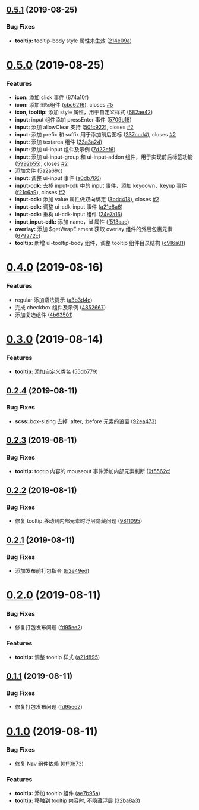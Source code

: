 ## [0.5.1](https://github.com/lleohao/mammut-ui/compare/v0.5.0...v0.5.1) (2019-08-25)


### Bug Fixes

* **tooltip:** tooltip-body style 属性未生效 ([214e09a](https://github.com/lleohao/mammut-ui/commit/214e09a))



# [0.5.0](https://github.com/lleohao/mammut-ui/compare/v0.4.0...v0.5.0) (2019-08-25)


### Features

* **icon:** 添加 click 事件 ([874a10f](https://github.com/lleohao/mammut-ui/commit/874a10f))
* **icon:** 添加图标组件 ([cbc6216](https://github.com/lleohao/mammut-ui/commit/cbc6216)), closes [#5](https://github.com/lleohao/mammut-ui/issues/5)
* **icon, tooltip:** 添加 style 属性，用于自定义样式 ([682ae42](https://github.com/lleohao/mammut-ui/commit/682ae42))
* **input:** input 组件添加 pressEnter 事件 ([5709b18](https://github.com/lleohao/mammut-ui/commit/5709b18))
* **input:** 添加 allowClear 支持 ([50fc922](https://github.com/lleohao/mammut-ui/commit/50fc922)), closes [#2](https://github.com/lleohao/mammut-ui/issues/2)
* **input:** 添加 prefix 和 suffix 用于添加前后图标 ([237ccd4](https://github.com/lleohao/mammut-ui/commit/237ccd4)), closes [#2](https://github.com/lleohao/mammut-ui/issues/2)
* **input:** 添加 textarea 组件 ([33a3a24](https://github.com/lleohao/mammut-ui/commit/33a3a24))
* **input:** 添加 ui-input 组件及示例 ([7d22ef6](https://github.com/lleohao/mammut-ui/commit/7d22ef6))
* **input:** 添加 ui-input-group 和 ui-input-addon 组件，用于实现前后标签功能 ([5992b55](https://github.com/lleohao/mammut-ui/commit/5992b55)), closes [#2](https://github.com/lleohao/mammut-ui/issues/2)
* 添加文件 ([5a2a69c](https://github.com/lleohao/mammut-ui/commit/5a2a69c))
* **input:** 调整 ui-input 事件 ([a0db766](https://github.com/lleohao/mammut-ui/commit/a0db766))
* **input-cdk:** 去掉 input-cdk 中的 input 事件，添加 keydown、keyup 事件 ([f21c6a9](https://github.com/lleohao/mammut-ui/commit/f21c6a9)), closes [#2](https://github.com/lleohao/mammut-ui/issues/2)
* **input-cdk:** 添加 value 属性做双向绑定 ([3bdc418](https://github.com/lleohao/mammut-ui/commit/3bdc418)), closes [#2](https://github.com/lleohao/mammut-ui/issues/2)
* **input-cdk:** 调整 ui-cdk-input 事件 ([a21e8a6](https://github.com/lleohao/mammut-ui/commit/a21e8a6))
* **input-cdk:** 重构 ui-cdk-input 组件 ([24e7a16](https://github.com/lleohao/mammut-ui/commit/24e7a16))
* **input,input-cdk:** 添加 name，id 属性 ([f513aac](https://github.com/lleohao/mammut-ui/commit/f513aac))
* **overlay:** 添加 $getWrapElement 获取 overlay 组件的外层包裹元素 ([679272c](https://github.com/lleohao/mammut-ui/commit/679272c))
* **tooltip:** 新增 ui-tooltip-body 组件，调整 tooltip 组件目录结构 ([c916a81](https://github.com/lleohao/mammut-ui/commit/c916a81))



# [0.4.0](http://g.hz.netease.com:22222/mammut-fe/mammut-ui/compare/v0.3.0...v0.4.0) (2019-08-16)


### Features

* regular 添加语法提示 ([a3b3d4c](http://g.hz.netease.com:22222/mammut-fe/mammut-ui/commits/a3b3d4c))
* 完成 checkbox 组件及示例 ([4852667](http://g.hz.netease.com:22222/mammut-fe/mammut-ui/commits/4852667))
* 添加复选组件 ([4b63501](http://g.hz.netease.com:22222/mammut-fe/mammut-ui/commits/4b63501))



# [0.3.0](http://g.hz.netease.com:22222/mammut-fe/mammut-ui/compare/v0.2.4...v0.3.0) (2019-08-14)


### Features

* **tooltip:** 添加自定义类名 ([55db779](http://g.hz.netease.com:22222/mammut-fe/mammut-ui/commits/55db779))



## [0.2.4](http://g.hz.netease.com:22222/mammut-fe/mammut-ui/compare/v0.2.3...v0.2.4) (2019-08-11)


### Bug Fixes

* **scss:** box-sizing 去掉 :after, :before 元素的设置 ([92ea473](http://g.hz.netease.com:22222/mammut-fe/mammut-ui/commits/92ea473))



## [0.2.3](http://g.hz.netease.com:22222/mammut-fe/mammut-ui/compare/v0.2.2...v0.2.3) (2019-08-11)


### Bug Fixes

* **tooltip:** tootip 内容的 mouseout 事件添加内部元素判断 ([0f5562c](http://g.hz.netease.com:22222/mammut-fe/mammut-ui/commits/0f5562c))



## [0.2.2](http://g.hz.netease.com:22222/mammut-fe/mammut-ui/compare/v0.2.1...v0.2.2) (2019-08-11)


### Bug Fixes

* 修复 tooltip 移动到内部元素时浮层隐藏问题 ([9811095](http://g.hz.netease.com:22222/mammut-fe/mammut-ui/commits/9811095))



## [0.2.1](http://g.hz.netease.com:22222/mammut-fe/mammut-ui/compare/v0.2.0...v0.2.1) (2019-08-11)


### Bug Fixes

* 添加发布前打包指令 ([b2e49ed](http://g.hz.netease.com:22222/mammut-fe/mammut-ui/commits/b2e49ed))



# [0.2.0](http://g.hz.netease.com:22222/mammut-fe/mammut-ui/compare/v0.1.0...v0.2.0) (2019-08-11)


### Bug Fixes

* 修复打包发布问题 ([fd95ee2](http://g.hz.netease.com:22222/mammut-fe/mammut-ui/commits/fd95ee2))


### Features

* **tooltip:** 调整 tooltip 样式 ([a21d895](http://g.hz.netease.com:22222/mammut-fe/mammut-ui/commits/a21d895))



## [0.1.1](http://g.hz.netease.com:22222/mammut-fe/mammut-ui/compare/v0.1.0...v0.1.1) (2019-08-11)


### Bug Fixes

* 修复打包发布问题 ([fd95ee2](http://g.hz.netease.com:22222/mammut-fe/mammut-ui/commits/fd95ee2))



# [0.1.0](http://g.hz.netease.com:22222/mammut-fe/mammut-ui/compare/0ff0b73...v0.1.0) (2019-08-11)


### Bug Fixes

* 修复 Nav 组件依赖 ([0ff0b73](http://g.hz.netease.com:22222/mammut-fe/mammut-ui/commits/0ff0b73))


### Features

* **tooltip:** 添加 tooltip 组件 ([ae7b95a](http://g.hz.netease.com:22222/mammut-fe/mammut-ui/commits/ae7b95a))
* **tooltip:** 移触到 tooltip 内容时, 不隐藏浮层 ([32ba8a3](http://g.hz.netease.com:22222/mammut-fe/mammut-ui/commits/32ba8a3))



